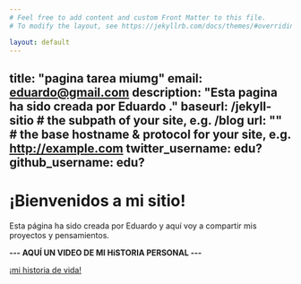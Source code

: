 ```yaml
---
# Feel free to add content and custom Front Matter to this file.
# To modify the layout, see https://jekyllrb.com/docs/themes/#overriding-theme-defaults

layout: default
---
```

title: "pagina tarea miumg"
email: eduardo@gmail.com
description: "Esta pagina ha sido creada por Eduardo ."
baseurl: /jekyll-sitio # the subpath of your site, e.g. /blog
url: "" # the base hostname & protocol for your site, e.g. http://example.com
twitter_username: edu?
github_username: edu?
---

# ¡Bienvenidos a mi sitio!

Esta página ha sido creada por Eduardo y aquí voy a compartir mis proyectos y pensamientos.


**--- AQUÍ UN VIDEO DE MI HiSTORIA PERSONAL ---**

[¡mi historia de vida!](https://www.youtube.com/watch?v=xvFZjo5PgG0)
